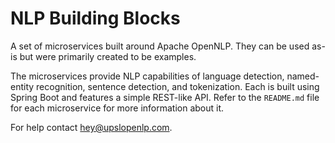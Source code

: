 # NLP Building Blocks

A set of microservices built around Apache OpenNLP. They can be used as-is but were primarily created to be examples.

The microservices provide NLP capabilities of language detection, named-entity recognition, sentence detection, and tokenization. Each is built using Spring Boot and features a simple REST-like API. Refer to the `README.md` file for each microservice for more information about it.

For help contact hey@upslopenlp.com.
